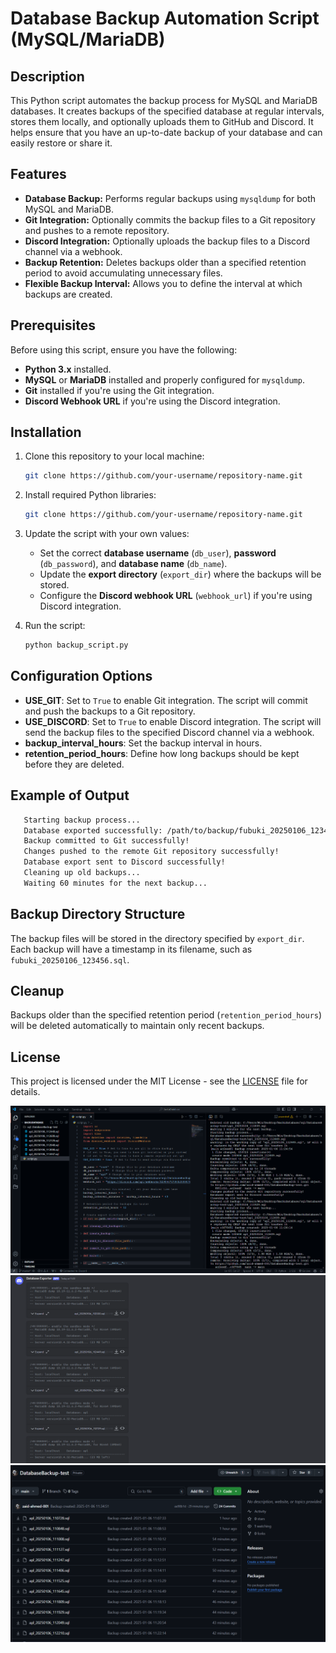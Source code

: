 # Database Backup Automation Script (MySQL/MariaDB)

## Description
This Python script automates the backup process for MySQL and MariaDB databases. It creates backups of the specified database at regular intervals, stores them locally, and optionally uploads them to GitHub and Discord. It helps ensure that you have an up-to-date backup of your database and can easily restore or share it.

## Features
- **Database Backup:** Performs regular backups using `mysqldump` for both MySQL and MariaDB.
- **Git Integration:** Optionally commits the backup files to a Git repository and pushes to a remote repository.
- **Discord Integration:** Optionally uploads the backup files to a Discord channel via a webhook.
- **Backup Retention:** Deletes backups older than a specified retention period to avoid accumulating unnecessary files.
- **Flexible Backup Interval:** Allows you to define the interval at which backups are created.

## Prerequisites
Before using this script, ensure you have the following:
- **Python 3.x** installed.
- **MySQL** or **MariaDB** installed and properly configured for `mysqldump`.
- **Git** installed if you're using the Git integration.
- **Discord Webhook URL** if you're using the Discord integration.

## Installation

1. Clone this repository to your local machine:
   ```bash
   git clone https://github.com/your-username/repository-name.git

2. Install required Python libraries:
   ```bash
   git clone https://github.com/your-username/repository-name.git

3. Update the script with your own values:
   - Set the correct **database username** (`db_user`), **password** (`db_password`), and **database name** (`db_name`).
   - Update the **export directory** (`export_dir`) where the backups will be stored.
   - Configure the **Discord webhook URL** (`webhook_url`) if you're using Discord integration.

4. Run the script:
   ```bash
   python backup_script.py

## Configuration Options

- **USE_GIT**: Set to `True` to enable Git integration. The script will commit and push the backups to a Git repository.
- **USE_DISCORD**: Set to `True` to enable Discord integration. The script will send the backup files to the specified Discord channel via a webhook.
- **backup_interval_hours**: Set the backup interval in hours.
- **retention_period_hours**: Define how long backups should be kept before they are deleted.

## Example of Output
   ```bash
      Starting backup process...
      Database exported successfully: /path/to/backup/fubuki_20250106_123456.sql
      Backup committed to Git successfully!
      Changes pushed to the remote Git repository successfully!
      Database export sent to Discord successfully!
      Cleaning up old backups...
      Waiting 60 minutes for the next backup...
  ```

## Backup Directory Structure

The backup files will be stored in the directory specified by `export_dir`. Each backup will have a timestamp in its filename, such as `fubuki_20250106_123456.sql`.

## Cleanup

Backups older than the specified retention period (`retention_period_hours`) will be deleted automatically to maintain only recent backups.

## License

This project is licensed under the MIT License - see the [LICENSE](LICENSE) file for details.

![Explorer](readme_images/fileexplorer.png)
![Discord](readme_images/discord.png)
![Github](readme_images/github.png)
